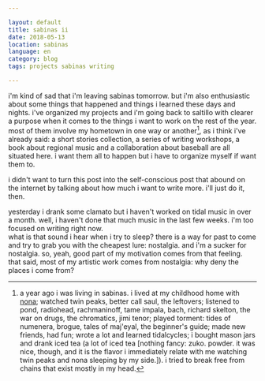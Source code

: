```yaml
---

layout: default
title: sabinas ii
date: 2018-05-13
location: sabinas
language: en
category: blog
tags: projects sabinas writing

---
```


i'm kind of sad that i'm leaving sabinas tomorrow. but i'm also enthusiastic about some things that happened and things i learned these days and nights. i've organized my projects and i'm going back to saltillo with clearer a purpose when it comes to the things i want to work on the rest of the year. most of them involve my hometown in one way or another[^sabinas], as i think i've already said: a short stories collection, a series of writing workshops, a book about regional music and a collaboration about baseball are all situated here. i want them all to happen but i have to organize myself if want them to.

i didn't want to turn this post into the self-conscious post that abound on the internet by talking about how much i want to write more. i'll just do it, then.

yesterday i drank some clamato but i haven't worked on tidal music in over a month. well, i haven't done that much music in the last few weeks. i'm too focused on writing right now.  
what is that sound i hear when i try to sleep? there is a way for past to come and try to grab you with the cheapest lure: nostalgia. and i'm a sucker for nostalgia. so, yeah, good part of my motivation comes from that feeling. that said, most of my artistic work comes from nostalgia: why deny the places i come from?

[^sabinas]: a year ago i was living in sabinas. i lived at my childhood home with [nona](assets/nona_en_sabinas.jpg); watched twin peaks, better call saul, the leftovers; listened to pond, radiohead, rachmaninoff, tame impala, bach, richard skelton, the war on drugs, the chromatics, jimi tenor; played torment: tides of numenera, brogue, tales of maj'eyal, the beginner's guide; made new friends, had fun; wrote a lot and learned tidalcycles; i bought mason jars and drank iced tea (a lot of iced tea [nothing fancy: zuko. powder. it was nice, though, and it is the flavor i immediately relate with me watching twin peaks and nona sleeping by my side.]). i tried to break free from chains that exist mostly in my head.
